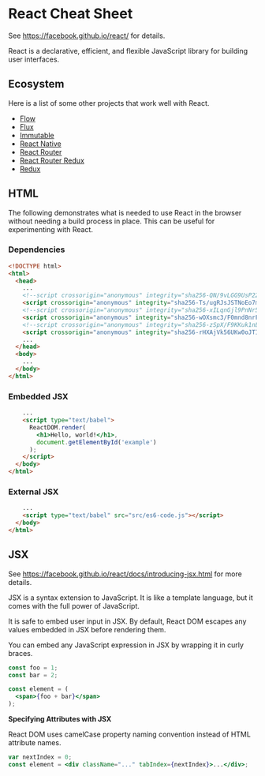 # React Cheat Sheet

See https://facebook.github.io/react/ for details.

React is a declarative, efficient, and flexible JavaScript library for building user interfaces.


## Ecosystem

Here is a list of some other projects that work well with React.

* [Flow](https://flowtype.org/)
* [Flux](https://facebook.github.io/flux/)
* [Immutable](https://facebook.github.io/immutable-js/)
* [React Native](https://facebook.github.io/react-native/)
* [React Router](https://github.com/reactjs/react-router)
* [React Router Redux](https://github.com/reactjs/react-router-redux)
* [Redux](http://redux.js.org/)

## HTML

The following demonstrates what is needed to use React in the browser without needing a build process in place.  This
can be useful for experimenting with React.

### Dependencies

```html
<!DOCTYPE html>
<html>
  <head>
    ...
    <!--script crossorigin="anonymous" integrity="sha256-QN/9vLGG9UsP22wdhBSels8EG6uLL4keGBr6LSkzVkM=" src="https://cdnjs.cloudflare.com/ajax/libs/react/15.4.1/react.min.js"></script-->
    <script crossorigin="anonymous" integrity="sha256-Ts/ugRJsJSTNoEo7mI4RNnNloSCw+ctm4ft8V0x/SUg=" src="https://cdnjs.cloudflare.com/ajax/libs/react/15.4.1/react.js"></script>
    <!--script crossorigin="anonymous" integrity="sha256-xILqnGjl9PnNr5R9qqxrk894h/RY5H+4kpk6dNEkz6Q=" src="https://cdnjs.cloudflare.com/ajax/libs/react/15.4.1/react-dom.min.js"></script-->
    <script crossorigin="anonymous" integrity="sha256-wOXsmc3/F0mnd8nrFf9RjyeImU8O9uhah1vLdYhUPe4=" src="https://cdnjs.cloudflare.com/ajax/libs/react/15.4.1/react-dom.js"></script>
    <!--script crossorigin="anonymous" integrity="sha256-zSpX/F9KKuk1nLBq2vygsdDm6QrSbVdn5lteMkdzWdk=" src="https://cdnjs.cloudflare.com/ajax/libs/babel-core/6.1.19/browser.min.js"></script-->
    <script crossorigin="anonymous" integrity="sha256-rHXAjVk56UKw0oJTIGJx/r0VWSBkkDdVtXy7NsdAC0c=" src="https://cdnjs.cloudflare.com/ajax/libs/babel-core/6.1.19/browser.js"></script>
    ...
  </head>
  <body>
    ...
  </body>
</html>
```

### Embedded JSX

```html
    ...
    <script type="text/babel">
      ReactDOM.render(
        <h1>Hello, world!</h1>,
        document.getElementById('example')
      );
    </script>
  </body>
</html>
```

### External JSX

```html
    ...
    <script type="text/babel" src="src/es6-code.js"></script>
  </body>
</html>
```


## JSX

See https://facebook.github.io/react/docs/introducing-jsx.html for more details.

JSX is a syntax extension to JavaScript.  It is like a template language, but it comes with the full power of
JavaScript.

It is safe to embed user input in JSX.  By default, React DOM escapes any values embedded in JSX before rendering
them.

You can embed any JavaScript expression in JSX by wrapping it in curly braces.

```jsx
const foo = 1;
const bar = 2;

const element = (
  <span>{foo + bar}</span>
);
```

**Specifying Attributes with JSX**

React DOM uses camelCase property naming convention instead of HTML attribute names.

```jsx
var nextIndex = 0;
const element = <div className="..." tabIndex={nextIndex}>...</div>;
```
